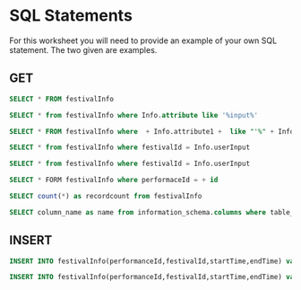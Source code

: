 # SQL Statements

For this worksheet you will need to provide an example of your own SQL statement. The two given are examples.

 ## GET

 ```sql
SELECT * FROM festivalInfo
 ```

 ```sql
 SELECT * from festivalInfo where Info.attribute like '%input%'
 ```
 
 ```sql
SELECT * FROM festivalInfo where  + Info.attribute1 +  like "'%" + Info.input + "%'"+ Info.attribute2 + like "'%" + Info.input2 + "%'"
 ```

 ```sql
 SELECT * from festivalInfo where festivalId = Info.userInput
 ```

 ```sql
 SELECT * from festivalInfo where festivalId = Info.userInput
 ```

 ```sql
 SELECT * FORM festivalInfo where performaceId = + id
```

```sql
SELECT count(*) as recordcount from festivalInfo
```

```sql
SELECT column_name as name from information_schema.columns where table_name = 'festivalInfo'
```

## INSERT

```sql
INSERT INTO festivalInfo(performanceId,festivalId,startTime,endTime) values ( + data2[i].performanceId + "," + data2[i].festivalId + ",'" + data2[i].startTime + "','" + data2[i].endTime + )
```

```sql
INSERT INTO festivalInfo(performanceId,festivalId,startTime,endTime) values ( + data2[i].performanceId + "," + data2[i].festivalId + ",'" + data2[i].startTime + "','" + data2[i].endTime + "'," + data2[i].popularity + )
```
